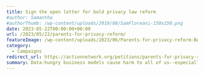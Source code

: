 ```yaml
---
title: Sign the open letter for bold privacy law reform
#author: Samantha
#authorThumb: /wp-content/uploads/2019/08/SamFloreani-150x150.png
date: 2023-05-22T00:00:00+00:00
url: /2023/05/22/parents-for-privacy-reform/
featureImage: /wp-content/uploads/2023/06/Parents-for-privacy-reform-BANNER.png
category:
  - Campaigns
redirect_url: https://actionnetwork.org/petitions/parents-for-privacy-reform
summary: Data-hungry business models cause harm to all of us--especially children. Add your name to our petition.
---
```


